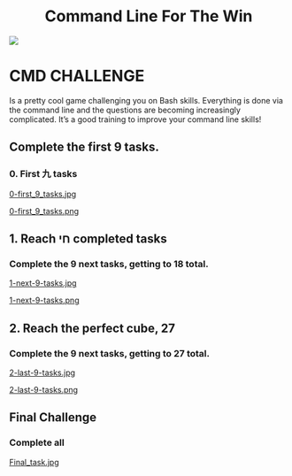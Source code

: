 <h1 align="center"> Command Line For The Win</h1>

<img src="https://s3.amazonaws.com/intranet-projects-files/holbertonschool-sysadmin_devops/324/06AChAO.png" target="_blank">

# CMD CHALLENGE 

Is a pretty cool game challenging you on Bash skills. Everything is done via the command line and the questions are becoming increasingly complicated. It’s a good training to improve your command line skills!


## Complete the first 9 tasks.
### 0. First 九 tasks
[0-first_9_tasks.jpg](https://github.com/Ineffable22/command_line_for_the_win/blob/main/0-first_9_tasks.jpg)

[0-first_9_tasks.png](https://github.com/Ineffable22/command_line_for_the_win/blob/main/0-first_9_tasks.png)


## 1. Reach חי completed tasks
### Complete the 9 next tasks, getting to 18 total.
[1-next-9-tasks.jpg](https://github.com/Ineffable22/command_line_for_the_win/blob/main/1-next-9-tasks.jpg)

[1-next-9-tasks.png](https://github.com/Ineffable22/command_line_for_the_win/blob/main/1-next-9-tasks.png)


## 2. Reach the perfect cube, 27
### Complete the 9 next tasks, getting to 27 total.
[2-last-9-tasks.jpg](https://github.com/Ineffable22/command_line_for_the_win/blob/main/2-last-9-tasks.jpg)

[2-last-9-tasks.png](https://github.com/Ineffable22/command_line_for_the_win/blob/main/2-last-9-tasks.png)

## Final Challenge
### Complete all
[Final_task.jpg](https://github.com/Ineffable22/command_line_for_the_win#:~:text=20%20hours%20ago-,Final_task.jpg,-20%20hours%20ago)